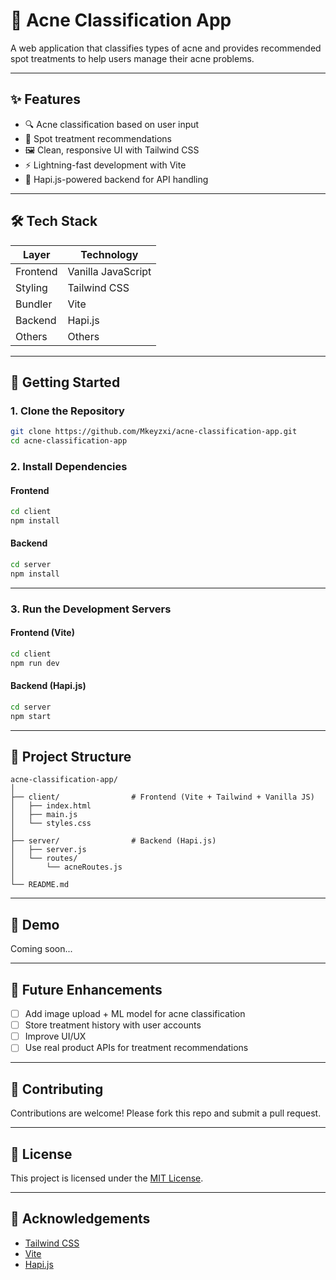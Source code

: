 # 🧴 Acne Classification App

A web application that classifies types of acne and provides recommended spot treatments to help users manage their acne problems.

---

## ✨ Features

- 🔍 Acne classification based on user input
- 💊 Spot treatment recommendations
- 🖼️ Clean, responsive UI with Tailwind CSS
- ⚡ Lightning-fast development with Vite
- 🔧 Hapi.js-powered backend for API handling

---

## 🛠 Tech Stack

| Layer        | Technology         |
|--------------|--------------------|
| Frontend     | Vanilla JavaScript |
| Styling      | Tailwind CSS       |
| Bundler      | Vite               |
| Backend      | Hapi.js            |
| Others       | Others             |

---

## 🚀 Getting Started

### 1. Clone the Repository

```bash
git clone https://github.com/Mkeyzxi/acne-classification-app.git
cd acne-classification-app
```

### 2. Install Dependencies

#### Frontend

```bash
cd client
npm install
```

#### Backend

```bash
cd server
npm install
```

---

### 3. Run the Development Servers

#### Frontend (Vite)

```bash
cd client
npm run dev
```

#### Backend (Hapi.js)

```bash
cd server
npm start
```

---

## 📁 Project Structure

```
acne-classification-app/
│
├── client/                # Frontend (Vite + Tailwind + Vanilla JS)
│   ├── index.html
│   ├── main.js
│   └── styles.css
│
├── server/                # Backend (Hapi.js)
│   ├── server.js
│   └── routes/
│       └── acneRoutes.js
│
└── README.md
```

---

## 📸 Demo

Coming soon...

---

## 📌 Future Enhancements

- [ ] Add image upload + ML model for acne classification
- [ ] Store treatment history with user accounts
- [ ] Improve UI/UX
- [ ] Use real product APIs for treatment recommendations

---

## 🤝 Contributing

Contributions are welcome! Please fork this repo and submit a pull request.

---

## 📜 License

This project is licensed under the [MIT License](LICENSE).

---

## 🙏 Acknowledgements

- [Tailwind CSS](https://tailwindcss.com/)
- [Vite](https://vitejs.dev/)
- [Hapi.js](https://hapi.dev/)
